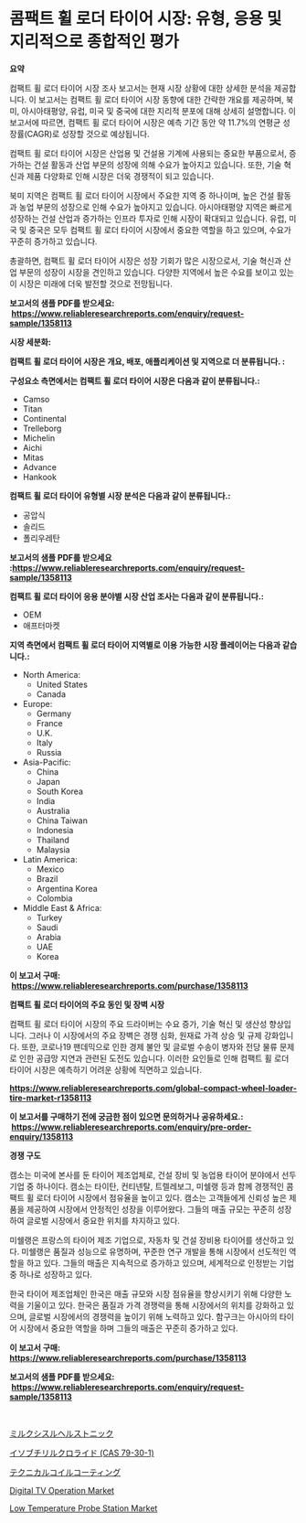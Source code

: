 <p><h1>콤팩트 휠 로더 타이어 시장: 유형, 응용 및 지리적으로 종합적인 평가</h1></p><p><strong>요약</strong></p>
<p><p>컴팩트 휠 로더 타이어 시장 조사 보고서는 현재 시장 상황에 대한 상세한 분석을 제공합니다. 이 보고서는 컴팩트 휠 로더 타이어 시장 동향에 대한 간략한 개요를 제공하며, 북미, 아시아태평양, 유럽, 미국 및 중국에 대한 지리적 분포에 대해 상세히 설명합니다. 이 보고서에 따르면, 컴팩트 휠 로더 타이어 시장은 예측 기간 동안 약 11.7%의 연평균 성장률(CAGR)로 성장할 것으로 예상됩니다.</p><p>컴팩트 휠 로더 타이어 시장은 산업용 및 건설용 기계에 사용되는 중요한 부품으로서, 증가하는 건설 활동과 산업 부문의 성장에 의해 수요가 높아지고 있습니다. 또한, 기술 혁신과 제품 다양화로 인해 시장은 더욱 경쟁적이 되고 있습니다.</p><p>북미 지역은 컴팩트 휠 로더 타이어 시장에서 주요한 지역 중 하나이며, 높은 건설 활동과 농업 부문의 성장으로 인해 수요가 높아지고 있습니다. 아시아태평양 지역은 빠르게 성장하는 건설 산업과 증가하는 인프라 투자로 인해 시장이 확대되고 있습니다. 유럽, 미국 및 중국은 모두 컴팩트 휠 로더 타이어 시장에서 중요한 역할을 하고 있으며, 수요가 꾸준히 증가하고 있습니다.</p><p>총괄하면, 컴팩트 휠 로더 타이어 시장은 성장 기회가 많은 시장으로서, 기술 혁신과 산업 부문의 성장이 시장을 견인하고 있습니다. 다양한 지역에서 높은 수요를 보이고 있는 이 시장은 미래에 더욱 발전할 것으로 전망됩니다.</p></p>
<p><strong>보고서의 샘플 PDF를 받으세요: &nbsp;<a href="https://www.reliableresearchreports.com/enquiry/request-sample/1358113">https://www.reliableresearchreports.com/enquiry/request-sample/1358113</a></strong></p>
<p><strong>시장 세분화:</strong></p>
<p><strong> 컴팩트 휠 로더 타이어 시장은 개요, 배포, 애플리케이션 및 지역으로 더 분류됩니다. :</strong></p>
<p><strong>구성요소 측면에서는 컴팩트 휠 로더 타이어 시장은 다음과 같이 분류됩니다.:</strong></p>
<p><ul><li>Camso</li><li>Titan</li><li>Continental</li><li>Trelleborg</li><li>Michelin</li><li>Aichi</li><li>Mitas</li><li>Advance</li><li>Hankook</li></ul></p>
<p><strong> 컴팩트 휠 로더 타이어 유형별 시장 분석은 다음과 같이 분류됩니다.:</strong></p>
<p><ul><li>공압식</li><li>솔리드</li><li>폴리우레탄</li></ul></p>
<p><strong>보고서의 샘플 PDF를 받으세요 :<a href="https://www.reliableresearchreports.com/enquiry/request-sample/1358113">https://www.reliableresearchreports.com/enquiry/request-sample/1358113</a></strong></p>
<p><strong> 컴팩트 휠 로더 타이어 응용 분야별 시장 산업 조사는 다음과 같이 분류됩니다.:</strong></p>
<p><ul><li>OEM</li><li>애프터마켓</li></ul></p>
<p><strong>지역 측면에서 컴팩트 휠 로더 타이어 지역별로 이용 가능한 시장 플레이어는 다음과 같습니다.:</strong></p>
<p><ul>
    <li>
        North America:
        <ul>
            <li>United States</li>
            <li>Canada</li>
        </ul>
    </li>
    <li>
        Europe:
        <ul>
            <li>Germany</li>
            <li>France</li>
            <li>U.K.</li>
            <li>Italy</li>
            <li>Russia</li>
        </ul>
    </li>
    <li>
        Asia-Pacific:
        <ul>
            <li>China</li>
            <li>Japan</li>
            <li>South Korea</li>
            <li>India</li>
            <li>Australia</li>
            <li>China Taiwan</li>
            <li>Indonesia</li>
            <li>Thailand</li>
            <li>Malaysia</li>
        </ul>
    </li>
    <li>
        Latin America:
        <ul>
            <li>Mexico</li>
            <li>Brazil</li>
            <li>Argentina Korea</li>
            <li>Colombia</li>
        </ul>
    </li>
    <li>
        Middle East & Africa:
        <ul>
            <li>Turkey</li>
            <li>Saudi</li>
            <li>Arabia</li>
            <li>UAE</li>
            <li>Korea</li>
        </ul>
    </li>
    </ul></p>
<p><strong>이 보고서 구매: &nbsp;<a href="https://www.reliableresearchreports.com/purchase/1358113">https://www.reliableresearchreports.com/purchase/1358113</a></strong></p>
<p><strong>컴팩트 휠 로더 타이어의 주요 동인 및 장벽 시장</strong></p>
<p><p>컴팩트 휠 로더 타이어 시장의 주요 드라이버는 수요 증가, 기술 혁신 및 생산성 향상입니다. 그러나 이 시장에서의 주요 장벽은 경쟁 심화, 원재료 가격 상승 및 규제 강화입니다. 또한, 코로나19 팬데믹으로 인한 경제 불안 및 글로벌 수송이 병자와 전당 물류 문제로 인한 공급망 지연과 관련된 도전도 있습니다. 이러한 요인들로 인해 컴팩트 휠 로더 타이어 시장은 예측하기 어려운 상황에 직면하고 있습니다.</p></p>
<p><strong><a href="https://www.reliableresearchreports.com/global-compact-wheel-loader-tire-market-r1358113">https://www.reliableresearchreports.com/global-compact-wheel-loader-tire-market-r1358113</a></strong></p>
<p><strong>이 보고서를 구매하기 전에 궁금한 점이 있으면 문의하거나 공유하세요.: &nbsp;<a href="https://www.reliableresearchreports.com/enquiry/pre-order-enquiry/1358113">https://www.reliableresearchreports.com/enquiry/pre-order-enquiry/1358113</a></strong></p>
<p><strong>경쟁 구도</strong></p>
<p><p>캠소는 미국에 본사를 둔 타이어 제조업체로, 건설 장비 및 농업용 타이어 분야에서 선두 기업 중 하나이다. 캠소는 타이탄, 컨티넨탈, 트렐레보그, 미쉘랭 등과 함께 경쟁적인 콤팩트 휠 로더 타이어 시장에서 점유율을 높이고 있다. 캠소는 고객들에게 신뢰성 높은 제품을 제공하여 시장에서 안정적인 성장을 이루어왔다. 그들의 매출 규모는 꾸준히 성장하여 글로벌 시장에서 중요한 위치를 차지하고 있다.</p><p>미쉘랭은 프랑스의 타이어 제조 기업으로, 자동차 및 건설 장비용 타이어를 생산하고 있다. 미쉘랭은 품질과 성능으로 유명하며, 꾸준한 연구 개발을 통해 시장에서 선도적인 역할을 하고 있다. 그들의 매출은 지속적으로 증가하고 있으며, 세계적으로 인정받는 기업 중 하나로 성장하고 있다.</p><p>한국 타이어 제조업체인 한국은 매출 규모와 시장 점유율을 향상시키기 위해 다양한 노력을 기울이고 있다. 한국은 품질과 가격 경쟁력을 통해 시장에서의 위치를 강화하고 있으며, 글로벌 시장에서의 경쟁력을 높이기 위해 노력하고 있다. 함구크는 아시아의 타이어 시장에서 중요한 역할을 하며 그들의 매출은 꾸준히 증가하고 있다.</p></p>
<p><strong>이 보고서 구매: &nbsp; <a href="https://www.reliableresearchreports.com/purchase/1358113">https://www.reliableresearchreports.com/purchase/1358113</a></strong></p>
<p><strong>보고서의 샘플 PDF를 받으세요: &nbsp;<a href="https://www.reliableresearchreports.com/enquiry/request-sample/1358113">https://www.reliableresearchreports.com/enquiry/request-sample/1358113</a></strong><strong></strong></p>
<p>&nbsp;</p>
<p><p><a href="https://github.com/marbadji/Market-Research-Report-List-1/blob/main/912991790745.md">ミルクシスルヘルストニック</a></p><p><a href="https://medium.com/@amandasantosxavier51/%E3%82%A4%E3%82%BD%E3%83%96%E3%83%81%E3%83%AA%E3%83%AB%E3%82%AF%E3%83%AD%E3%83%AA%E3%83%89-cas-79-30-1-%E5%B8%82%E5%A0%B4-%E3%82%BF%E3%82%A4%E3%83%97-%E3%82%A2%E3%83%97%E3%83%AA%E3%82%B1%E3%83%BC%E3%82%B7%E3%83%A7%E3%83%B3-%E5%9C%B0%E7%90%86%E3%81%AB%E3%82%88%E3%82%8B%E5%8C%85%E6%8B%AC%E7%9A%84%E8%A9%95%E4%BE%A1-82fa6dbe5f4a">イソブチリルクロライド (CAS 79-30-1)</a></p><p><a href="https://medium.com/@josephmiller1959/%E6%8A%80%E8%A1%93%E3%82%B3%E3%82%A4%E3%83%AB%E3%82%B3%E3%83%BC%E3%83%86%E3%82%A3%E3%83%B3%E3%82%B0%E5%B8%82%E5%A0%B4%E5%88%86%E6%9E%90-%E3%81%9D%E3%81%AEcagr-%E5%B8%82%E5%A0%B4%E3%82%BB%E3%82%B0%E3%83%A1%E3%83%B3%E3%83%86%E3%83%BC%E3%82%B7%E3%83%A7%E3%83%B3-%E3%81%8A%E3%82%88%E3%81%B3%E3%82%B0%E3%83%AD%E3%83%BC%E3%83%90%E3%83%AB%E6%A5%AD%E7%95%8C%E6%A6%82%E8%A6%81-5e40327323c8">テクニカルコイルコーティング</a></p><p><a href="https://issuu.com/reportprime-2/docs/digital-tv-operation-market-size-2030.pptx">Digital TV Operation Market</a></p><p><a href="https://github.com/lorenzaSchmeler/Market-Research-Report-List-1/blob/main/low-temperature-probe-station-market.md">Low Temperature Probe Station Market</a></p></p>